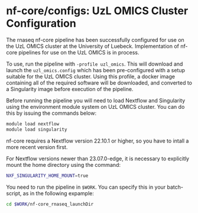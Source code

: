 # nf-core/configs: UzL OMICS Cluster Configuration

The rnaseq nf-core pipeline has been successfully configured for use on the UzL OMICS cluster at the University of Luebeck.
Implementation of nf-core pipelines for use on the UzL OMICS is in process.

To use, run the pipeline with `-profile uzl_omics`. This will download and launch the `uzl_omics.config` which has been pre-configured with a setup suitable for the UzL OMICS cluster. Using this profile, a docker image containing all of the required software will be downloaded, and converted to a Singularity image before execution of the pipeline.

Before running the pipeline you will need to load Nextflow and Singularity using the environment module system on UzL OMICS cluster. You can do this by issuing the commands below:

```bash
module load nextflow
module load singularity
```

nf-core requires a Nextflow version 22.10.1 or higher, so you have to intall a more recent version first.

For Nextflow versions newer than 23.07.0-edge, it is necessary to explicitly mount the home directory using the command:

```bash
NXF_SINGULARITY_HOME_MOUNT=true
```

You need to run the pipeline in `$WORK`. You can specify this in your batch-script, as in the following expample:

```bash
cd $WORK/nf-core_rnaseq_launchDir
```
